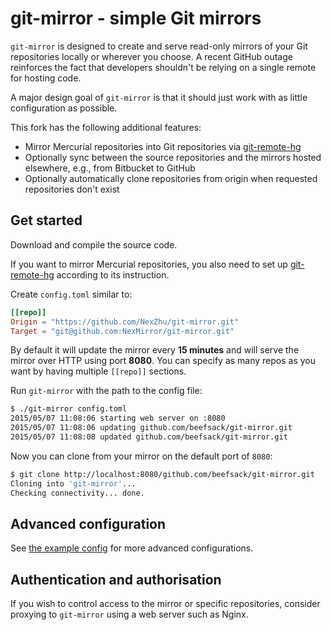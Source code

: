 # git-mirror - simple Git mirrors

`git-mirror` is designed to create and serve read-only mirrors of your Git repositories locally or wherever you choose.
A recent GitHub outage reinforces the fact that developers shouldn't be relying on a single remote for hosting code.

A major design goal of `git-mirror` is that it should just work with as little configuration as possible.

This fork has the following additional features:
- Mirror Mercurial repositories into Git repositories via [git-remote-hg](https://github.com/fingolfin/git-remote-hg)
- Optionally sync between the source repositories and the mirrors hosted elsewhere, e.g., from Bitbucket to GitHub
- Optionally automatically clone repositories from origin when requested repositories don't exist

## Get started

Download and compile the source code.

If you want to mirror Mercurial repositories, you also need to set up [git-remote-hg](https://github.com/fingolfin/git-remote-hg)
according to its instruction.

Create `config.toml` similar to:

```toml
[[repo]]
Origin = "https://github.com/NexZhu/git-mirror.git"
Target = "git@github.com:NexMirror/git-mirror.git"
```

By default it will update the mirror every **15 minutes** and will serve the mirror over HTTP using port **8080**.
You can specify as many repos as you want by having multiple `[[repo]]` sections.

Run `git-mirror` with the path to the config file:

```bash
$ ./git-mirror config.toml
2015/05/07 11:08:06 starting web server on :8080
2015/05/07 11:08:06 updating github.com/beefsack/git-mirror.git
2015/05/07 11:08:08 updated github.com/beefsack/git-mirror.git
```

Now you can clone from your mirror on the default port of `8080`:

```bash
$ git clone http://localhost:8080/github.com/beefsack/git-mirror.git
Cloning into 'git-mirror'...
Checking connectivity... done.
```



## Advanced configuration

See [the example config](example-config.toml) for more advanced configurations.

## Authentication and authorisation

If you wish to control access to the mirror or specific repositories, consider proxying to `git-mirror` using a web server such as Nginx.
